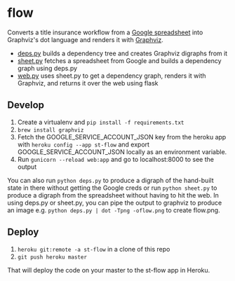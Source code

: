 # flow
Converts a title insurance workflow from a [Google spreadsheet](https://docs.google.com/spreadsheets/d/1q0l55EY8FqM5ghJjwm1-Pbp3Nlnj0iFzWwwyXJxA53I/edit#gid=0) into Graphviz's dot language and renders it with [Graphviz](https://graphviz.gitlab.io/).

* [deps.py](deps.py) builds a dependency tree and creates Graphviz digraphs from it
* [sheet.py](sheet.py) fetches a spreadsheet from Google and builds a dependency graph using deps.py
* [web.py](web.py) uses sheet.py to get a dependency graph, renders it with Graphviz, and returns it over the web using flask

## Develop

1. Create a virtualenv and `pip install -f requirements.txt`
1. `brew install graphviz`
1. Fetch the GOOGLE_SERVICE_ACCOUNT_JSON key from the heroku app with `heroku config --app st-flow` and export GOOGLE_SERVICE_ACCOUNT_JSON locally as an environment variable.
1. Run `gunicorn --reload web:app` and go to localhost:8000 to see the output

You can also run `python deps.py` to produce a digraph of the hand-built state in there without getting the Google creds or run `python sheet.py` to produce a digraph from the spreadsheet without having to hit the web. In using deps.py or sheet.py, you can pipe the output to graphviz to produce an image e.g. `python deps.py | dot -Tpng -oflow.png` to create flow.png.

## Deploy

1. `heroku git:remote -a st-flow` in a clone of this repo
1. `git push heroku master`

That will deploy the code on your master to the st-flow app in Heroku.
